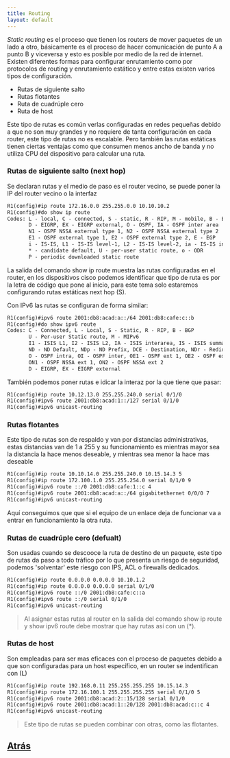 ```yaml
---
title: Routing
layout: default
---
```

*Static routing* es el proceso que tienen los routers de mover paquetes de un lado a otro, básicamente es el proceso de hacer comunicación de punto A a punto B y viceversa y esto es posible por medio de la red de internet. Existen diferentes formas para configurar enrutamiento como por protocolos de routing y enrutamiento estático y entre estas existen varios tipos de configuración.

* Rutas de siguiente salto
* Rutas flotantes
* Ruta de cuadrúple cero
* Ruta de host

Este tipo de rutas es común verlas configuradas en redes pequeñas debido a que no son muy grandes y no requiere de tanta configuración en cada router, este tipo de rutas no es escalable. Pero también las rutas estáticas tienen ciertas ventajas como que consumen menos ancho de banda y no utiliza CPU del dispositivo para calcular una ruta.

### Rutas de siguiente salto (next hop)
Se declaran rutas y el medio de paso es el router vecino, se puede poner la IP del router vecino o la interfaz
```html
R1(config)#ip route 172.16.0.0 255.255.0.0 10.10.10.2
R1(config)#do show ip route
Codes: L - local, C - connected, S - static, R - RIP, M - mobile, B - BGP
       D - EIGRP, EX - EIGRP external, O - OSPF, IA - OSPF inter area
       N1 - OSPF NSSA external type 1, N2 - OSPF NSSA external type 2
       E1 - OSPF external type 1, E2 - OSPF external type 2, E - EGP
       i - IS-IS, L1 - IS-IS level-1, L2 - IS-IS level-2, ia - IS-IS inter area
       * - candidate default, U - per-user static route, o - ODR
       P - periodic downloaded static route
```
La salida del comando show ip route muestra las rutas configuradas en el router, en los dispositivos cisco podemos identificar que tipo de ruta es por la letra de código que pone al inicio, para este tema solo estaremos configurando rutas estáticas next hop (S).

Con IPv6 las rutas se configuran de forma similar:
```html
R1(config)#ipv6 route 2001:db8:acad:a::/64 2001:db8:cafe:c::b
R1(config)#do show ipv6 route
Codes: C - Connected, L - Local, S - Static, R - RIP, B - BGP
       U - Per-user Static route, M - MIPv6
       I1 - ISIS L1, I2 - ISIS L2, IA - ISIS interarea, IS - ISIS summary
       ND - ND Default, NDp - ND Prefix, DCE - Destination, NDr - Redirect
       O - OSPF intra, OI - OSPF inter, OE1 - OSPF ext 1, OE2 - OSPF ext 2
       ON1 - OSPF NSSA ext 1, ON2 - OSPF NSSA ext 2
       D - EIGRP, EX - EIGRP external
```
También podemos poner rutas e idicar la interaz por la que tiene que pasar:
```html
R1(config)#ip route 10.12.13.0 255.255.240.0 serial 0/1/0
R1(config)#ipv6 route 2001:db8:acad:1::/127 serial 0/1/0
R1(config)#ipv6 unicast-routing
```
### Rutas flotantes
Este tipo de rutas son de respaldo y van por distancias administrativas, estas distancias van de 1 a 255 y su funcionamiento es mientras mayor sea la distancia la hace menos deseable, y mientras sea menor la hace mas deseable 
```html
R1(config)#ip route 10.10.14.0 255.255.240.0 10.15.14.3 5
R1(config)#ip route 172.100.1.0 255.255.254.0 serial 0/1/0 9
R1(config)#ipv6 route ::/0 2001:db8:cafe:1::c 4
R1(config)#ipv6 route 2001:db8:acad:a::/64 gigabitethernet 0/0/0 7
R1(config)#ipv6 unicast-routing
```
Aquí conseguimos que que si el equipo de un enlace deja de funcionar va a entrar en funcionamiento la otra ruta.

### Rutas de cuadrúple cero (defualt)
Son usadas cuando se descooce la ruta de destino de un paquete, este tipo de rutas da paso a todo tráfico por lo que presenta un riesgo de seguridad, podemos 'solventar' este riesgo con IPS, ACL o firewalls dedicados.
```html
R1(config)#ip route 0.0.0.0 0.0.0.0 10.10.1.2
R1(config)#ip route 0.0.0.0 0.0.0.0 serial 0/1/0
R1(config)#ipv6 route ::/0 2001:db8:cafe:c::a
R1(config)#ipv6 route ::/0 serial 0/1/0
R1(config)#ipv6 unicast-routing
```
> Al asignar estas rutas al router en la salida del comando show ip route y show ipv6 route debe mostrar que hay rutas así con un (*).

### Rutas de host
Son empleadas para ser mas eficaces con el proceso de paquetes debido a que son configuradas para un host específico, en un router se indentifican con (L)
```html
R1(config)#ip route 192.168.0.11 255.255.255.255 10.15.14.3
R1(config)#ip route 172.16.100.1 255.255.255.255 serial 0/1/0 5
R1(config)#ipv6 route 2001:db8:acad:2::15/128 serial 0/1/0
R1(config)#ipv6 route 2001:db8:acad:1::20/128 2001:db8:acad:c::c 4
R1(config)#ipv6 unicast-routing
```
> Este tipo de rutas se pueden combinar con otras, como las flotantes.

## [Atrás](./)